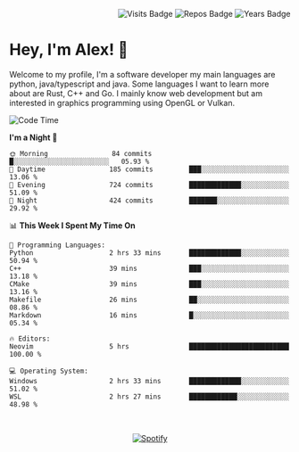 <p align="right">
  <img src="https://badges.pufler.dev/visits/Alextibtab/Alextibtab" alt="Visits Badge">
  <img src="https://badges.pufler.dev/repos/Alextibtab/" alt="Repos Badge">
  <img src="https://badges.pufler.dev/years/Alextibtab/" alt="Years Badge">
</p>

<h1 align="left">Hey, I'm Alex! 💽 </h1>

Welcome to my profile, I'm a software developer my main languages are python, java/typescript and java. Some languages I want to learn more about are Rust, C++ and Go. I mainly know web development but am interested in graphics programming using OpenGL or Vulkan.

<!--START_SECTION:waka-->
![Code Time](http://img.shields.io/badge/Code%20Time-14%20hrs%205%20mins-blue)

**I'm a Night 🦉** 

```text
🌞 Morning                84 commits          █░░░░░░░░░░░░░░░░░░░░░░░░   05.93 % 
🌆 Daytime                185 commits         ███░░░░░░░░░░░░░░░░░░░░░░   13.06 % 
🌃 Evening                724 commits         █████████████░░░░░░░░░░░░   51.09 % 
🌙 Night                  424 commits         ███████░░░░░░░░░░░░░░░░░░   29.92 % 
```


📊 **This Week I Spent My Time On** 

```text
💬 Programming Languages: 
Python                   2 hrs 33 mins       █████████████░░░░░░░░░░░░   50.94 % 
C++                      39 mins             ███░░░░░░░░░░░░░░░░░░░░░░   13.18 % 
CMake                    39 mins             ███░░░░░░░░░░░░░░░░░░░░░░   13.16 % 
Makefile                 26 mins             ██░░░░░░░░░░░░░░░░░░░░░░░   08.86 % 
Markdown                 16 mins             █░░░░░░░░░░░░░░░░░░░░░░░░   05.34 % 

🔥 Editors: 
Neovim                   5 hrs               █████████████████████████   100.00 % 

💻 Operating System: 
Windows                  2 hrs 33 mins       █████████████░░░░░░░░░░░░   51.02 % 
WSL                      2 hrs 27 mins       ████████████░░░░░░░░░░░░░   48.98 % 
```


<!--END_SECTION:waka-->
&nbsp;<div align="center">
  [![Spotify](https://spotify-now-playing-wine-six.vercel.app/api/spotify?border_color=ffffff)](https://open.spotify.com/user/pmo1v2ejnt42kgp5jar5drtag)
</div>

